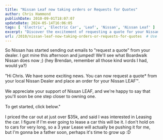 ```yaml
---
title: "Nissan Leaf now taking orders or Requests for Quotes"
author: Chris Hammond
publishDate: 2010-09-01T18:07:07
updateDate: 2024-05-14T16:06:05
tags: [ 'Electric', 'Electric Car', 'Leaf', 'Nissan', 'Nissan Leaf' ]
excerpt: "Discover the excitement of requesting a quote for your Nissan LEAF and leasing it for just over $35k! Time to grow up with Boardwalk Nissan."
url: /2010/nissan-leaf-now-taking-orders-or-requests-for-quotes  # Use the generated URL with year
---
```

<p>So Nissan has started sending out emails to &quot;request a quote&quot; from your dealer. I got mine this afternoon and jumped! We&#39;ll see what Boardwalk Nissan does now ;) (hey Brendan, remember all those kind words I had, would ya?)<br /> <br /> &quot;Hi Chris. We have some exciting news. You can now request a quote* from your local Nissan Dealer and place an order for your Nissan LEAF&trade;.&nbsp;<br /> <br /> We appreciate your support of Nissan LEAF, and we&#39;re happy to say that you&#39;ll soon be one step closer to owning one.<br /> <br /> To get started, click below.&quot;<br /> <br /> I priced the car out at just over $35k, and said I was interested in Leasing the car. I figure if I&#39;m ever going to lease a car this will be it. I don&#39;t hold on to cars for very long, so a 3 year Lease will actually be pushing it for me, but I&#39;m gonna be a father soon, perhaps it&#39;s time to grow up :D&nbsp;</p> 


